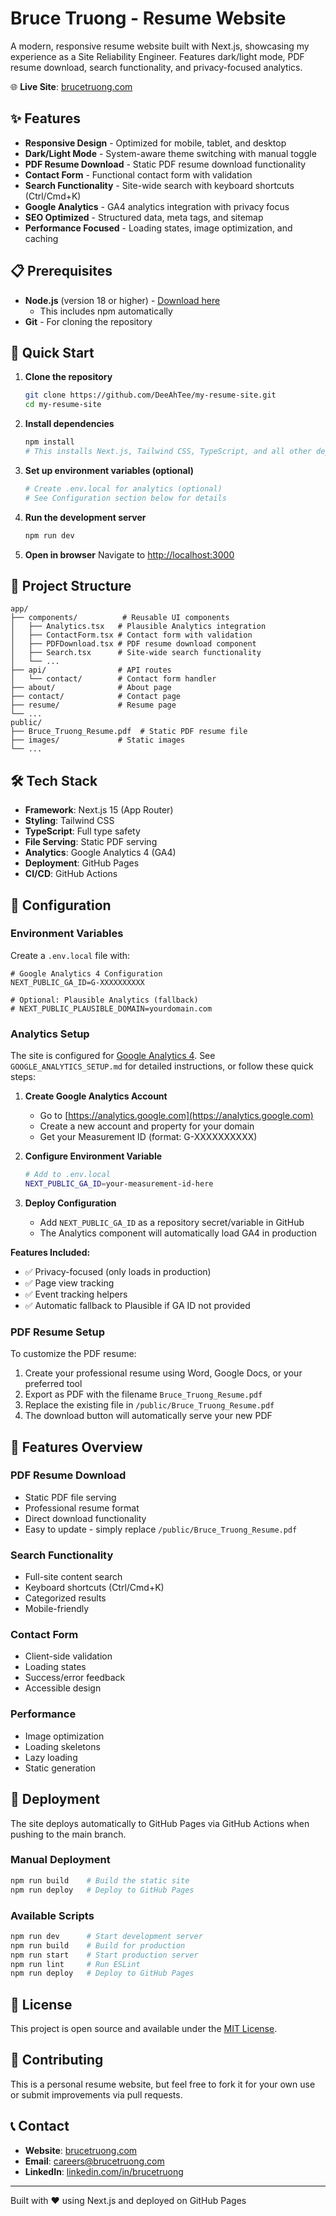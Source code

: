 # Bruce Truong - Resume Website

A modern, responsive resume website built with Next.js, showcasing my experience as a Site Reliability Engineer. Features dark/light mode, PDF resume download, search functionality, and privacy-focused analytics.

🌐 **Live Site**: [brucetruong.com](https://brucetruong.com)

## ✨ Features

- **Responsive Design** - Optimized for mobile, tablet, and desktop
- **Dark/Light Mode** - System-aware theme switching with manual toggle
- **PDF Resume Download** - Static PDF resume download functionality
- **Contact Form** - Functional contact form with validation
- **Search Functionality** - Site-wide search with keyboard shortcuts (Ctrl/Cmd+K)
- **Google Analytics** - GA4 analytics integration with privacy focus
- **SEO Optimized** - Structured data, meta tags, and sitemap
- **Performance Focused** - Loading states, image optimization, and caching

## 📋 Prerequisites

- **Node.js** (version 18 or higher) - [Download here](https://nodejs.org/)
  - This includes npm automatically
- **Git** - For cloning the repository

## 🚀 Quick Start

1. **Clone the repository**
   ```bash
   git clone https://github.com/DeeAhTee/my-resume-site.git
   cd my-resume-site
   ```

2. **Install dependencies**
   ```bash
   npm install
   # This installs Next.js, Tailwind CSS, TypeScript, and all other dependencies
   ```

3. **Set up environment variables (optional)**
   ```bash
   # Create .env.local for analytics (optional)
   # See Configuration section below for details
   ```

4. **Run the development server**
   ```bash
   npm run dev
   ```

5. **Open in browser**
   Navigate to [http://localhost:3000](http://localhost:3000)

## 📁 Project Structure

```
app/
├── components/          # Reusable UI components
│   ├── Analytics.tsx   # Plausible Analytics integration
│   ├── ContactForm.tsx # Contact form with validation
│   ├── PDFDownload.tsx # PDF resume download component
│   ├── Search.tsx      # Site-wide search functionality
│   └── ...
├── api/                # API routes
│   └── contact/        # Contact form handler
├── about/              # About page
├── contact/            # Contact page
├── resume/             # Resume page
└── ...
public/
├── Bruce_Truong_Resume.pdf  # Static PDF resume file
├── images/             # Static images
└── ...
```

## 🛠️ Tech Stack

- **Framework**: Next.js 15 (App Router)
- **Styling**: Tailwind CSS
- **TypeScript**: Full type safety
- **File Serving**: Static PDF serving
- **Analytics**: Google Analytics 4 (GA4)
- **Deployment**: GitHub Pages
- **CI/CD**: GitHub Actions

## 🔧 Configuration

### Environment Variables

Create a `.env.local` file with:

```env
# Google Analytics 4 Configuration
NEXT_PUBLIC_GA_ID=G-XXXXXXXXXX

# Optional: Plausible Analytics (fallback)
# NEXT_PUBLIC_PLAUSIBLE_DOMAIN=yourdomain.com
```

### Analytics Setup

The site is configured for [Google Analytics 4](https://analytics.google.com). See `GOOGLE_ANALYTICS_SETUP.md` for detailed instructions, or follow these quick steps:

1. **Create Google Analytics Account**
   - Go to [https://analytics.google.com](https://analytics.google.com)
   - Create a new account and property for your domain
   - Get your Measurement ID (format: G-XXXXXXXXXX)

2. **Configure Environment Variable**
   ```bash
   # Add to .env.local
   NEXT_PUBLIC_GA_ID=your-measurement-id-here
   ```

3. **Deploy Configuration**
   - Add `NEXT_PUBLIC_GA_ID` as a repository secret/variable in GitHub
   - The Analytics component will automatically load GA4 in production

**Features Included:**
- ✅ Privacy-focused (only loads in production)
- ✅ Page view tracking
- ✅ Event tracking helpers
- ✅ Automatic fallback to Plausible if GA ID not provided

### PDF Resume Setup

To customize the PDF resume:
1. Create your professional resume using Word, Google Docs, or your preferred tool
2. Export as PDF with the filename `Bruce_Truong_Resume.pdf`
3. Replace the existing file in `/public/Bruce_Truong_Resume.pdf`
4. The download button will automatically serve your new PDF

## 📱 Features Overview

### PDF Resume Download
- Static PDF file serving
- Professional resume format
- Direct download functionality
- Easy to update - simply replace `/public/Bruce_Truong_Resume.pdf`

### Search Functionality
- Full-site content search
- Keyboard shortcuts (Ctrl/Cmd+K)
- Categorized results
- Mobile-friendly

### Contact Form
- Client-side validation
- Loading states
- Success/error feedback
- Accessible design

### Performance
- Image optimization
- Loading skeletons
- Lazy loading
- Static generation

## 🚀 Deployment

The site deploys automatically to GitHub Pages via GitHub Actions when pushing to the main branch.

### Manual Deployment

```bash
npm run build    # Build the static site
npm run deploy   # Deploy to GitHub Pages
```

### Available Scripts

```bash
npm run dev      # Start development server
npm run build    # Build for production
npm run start    # Start production server
npm run lint     # Run ESLint
npm run deploy   # Deploy to GitHub Pages
```

## 📄 License

This project is open source and available under the [MIT License](LICENSE).

## 🤝 Contributing

This is a personal resume website, but feel free to fork it for your own use or submit improvements via pull requests.

## 📞 Contact

- **Website**: [brucetruong.com](https://brucetruong.com)
- **Email**: careers@brucetruong.com
- **LinkedIn**: [linkedin.com/in/brucetruong](https://linkedin.com/in/brucetruong)

---

Built with ❤️ using Next.js and deployed on GitHub Pages
